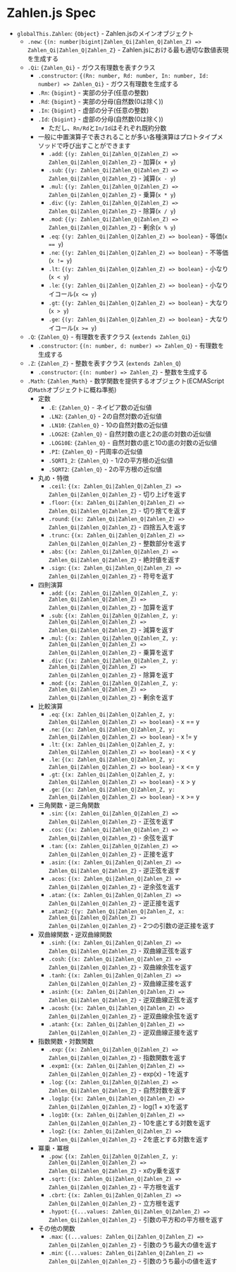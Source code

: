 # Zahlen.js Spec

- `globalThis.Zahlen`: `{Object}` - Zahlen.jsのメインオブジェクト
    - `.new`: `{(n: number|bigint|Zahlen_Qi|Zahlen_Q|Zahlen_Z) => Zahlen_Qi|Zahlen_Q|Zahlen_Z}` - Zahlen.jsにおける最も適切な数値表現を生成する
    - `.Qi`: `{Zahlen_Qi}` - ガウス有理数を表すクラス
        - `.constructor`: `{(Rn: number, Rd: number, In: number, Id: number) => Zahlen_Qi}` - ガウス有理数を生成する
        - `.Rn`: `{bigint}` - 実部の分子(任意の整数)
        - `.Rd`: `{bigint}` - 実部の分母(自然数(0は除く))
        - `.In`: `{bigint}` - 虚部の分子(任意の整数)
        - `.Id`: `{bigint}` - 虚部の分母(自然数(0は除く))
            - ただし、`Rn/Rd`と`In/Id`はそれぞれ既約分数
        - 一般に中置演算子で表されることが多い各種演算はプロトタイプメソッドで呼び出すことができます
            - `.add`: `{(y: Zahlen_Qi|Zahlen_Q|Zahlen_Z) => Zahlen_Qi|Zahlen_Q|Zahlen_Z}` - 加算(`x + y`)
            - `.sub`: `{(y: Zahlen_Qi|Zahlen_Q|Zahlen_Z) => Zahlen_Qi|Zahlen_Q|Zahlen_Z}` - 減算(`x - y`)
            - `.mul`: `{(y: Zahlen_Qi|Zahlen_Q|Zahlen_Z) => Zahlen_Qi|Zahlen_Q|Zahlen_Z}` - 乗算(`x * y`)
            - `.div`: `{(y: Zahlen_Qi|Zahlen_Q|Zahlen_Z) => Zahlen_Qi|Zahlen_Q|Zahlen_Z}` - 除算(`x / y`)
            - `.mod`: `{(y: Zahlen_Qi|Zahlen_Q|Zahlen_Z) => Zahlen_Qi|Zahlen_Q|Zahlen_Z}` - 剰余(`x % y`)
            - `.eq`: `{(y: Zahlen_Qi|Zahlen_Q|Zahlen_Z) => boolean}` - 等価(`x == y`)
            - `.ne`: `{(y: Zahlen_Qi|Zahlen_Q|Zahlen_Z) => boolean}` - 不等価(`x != y`)
            - `.lt`: `{(y: Zahlen_Qi|Zahlen_Q|Zahlen_Z) => boolean}` - 小なり(`x < y`)
            - `.le`: `{(y: Zahlen_Qi|Zahlen_Q|Zahlen_Z) => boolean}` - 小なりイコール(`x <= y`)
            - `.gt`: `{(y: Zahlen_Qi|Zahlen_Q|Zahlen_Z) => boolean}` - 大なり(`x > y`)
            - `.ge`: `{(y: Zahlen_Qi|Zahlen_Q|Zahlen_Z) => boolean}` - 大なりイコール(`x >= y`)
    - `.Q`: `{Zahlen_Q}` - 有理数を表すクラス (`extends Zahlen_Qi`)
        - `.constructor`: `{(n: number, d: number) => Zahlen_Q}` - 有理数を生成する
    - `.Z`: `{Zahlen_Z}` - 整数を表すクラス (`extends Zahlen_Q`)
        - `.constructor`: `{(n: number) => Zahlen_Z}` - 整数を生成する
    - `.Math`: `{Zahlen_Math}` - 数学関数を提供するオブジェクト(ECMAScriptの`Math`オブジェクトに概ね準拠)
        - 定数
            - `.E`: `{Zahlen_Q}` - ネイピア数の近似値
            - `.LN2`: `{Zahlen_Q}` - 2の自然対数の近似値
            - `.LN10`: `{Zahlen_Q}` - 10の自然対数の近似値
            - `.LOG2E`: `{Zahlen_Q}` - 自然対数の底と2の底の対数の近似値
            - `.LOG10E`: `{Zahlen_Q}` - 自然対数の底と10の底の対数の近似値
            - `.PI`: `{Zahlen_Q}` - 円周率の近似値
            - `.SQRT1_2`: `{Zahlen_Q}` - 1/2の平方根の近似値
            - `.SQRT2`: `{Zahlen_Q}` - 2の平方根の近似値
        - 丸め・特徴
            - `.ceil`: `{(x: Zahlen_Qi|Zahlen_Q|Zahlen_Z) => Zahlen_Qi|Zahlen_Q|Zahlen_Z}` - 切り上げを返す
            - `.floor`: `{(x: Zahlen_Qi|Zahlen_Q|Zahlen_Z) => Zahlen_Qi|Zahlen_Q|Zahlen_Z}` - 切り捨てを返す
            - `.round`: `{(x: Zahlen_Qi|Zahlen_Q|Zahlen_Z) => Zahlen_Qi|Zahlen_Q|Zahlen_Z}` - 四捨五入を返す
            - `.trunc`: `{(x: Zahlen_Qi|Zahlen_Q|Zahlen_Z) => Zahlen_Qi|Zahlen_Q|Zahlen_Z}` - 整数部分を返す
            - `.abs`: `{(x: Zahlen_Qi|Zahlen_Q|Zahlen_Z) => Zahlen_Qi|Zahlen_Q|Zahlen_Z}` - 絶対値を返す
            - `.sign`: `{(x: Zahlen_Qi|Zahlen_Q|Zahlen_Z) => Zahlen_Qi|Zahlen_Q|Zahlen_Z}` - 符号を返す
        - 四則演算
            - `.add`: `{(x: Zahlen_Qi|Zahlen_Q|Zahlen_Z, y: Zahlen_Qi|Zahlen_Q|Zahlen_Z) => Zahlen_Qi|Zahlen_Q|Zahlen_Z}` - 加算を返す
            - `.sub`: `{(x: Zahlen_Qi|Zahlen_Q|Zahlen_Z, y: Zahlen_Qi|Zahlen_Q|Zahlen_Z) => Zahlen_Qi|Zahlen_Q|Zahlen_Z}` - 減算を返す
            - `.mul`: `{(x: Zahlen_Qi|Zahlen_Q|Zahlen_Z, y: Zahlen_Qi|Zahlen_Q|Zahlen_Z) => Zahlen_Qi|Zahlen_Q|Zahlen_Z}` - 乗算を返す
            - `.div`: `{(x: Zahlen_Qi|Zahlen_Q|Zahlen_Z, y: Zahlen_Qi|Zahlen_Q|Zahlen_Z) => Zahlen_Qi|Zahlen_Q|Zahlen_Z}` - 除算を返す
            - `.mod`: `{(x: Zahlen_Qi|Zahlen_Q|Zahlen_Z, y: Zahlen_Qi|Zahlen_Q|Zahlen_Z) => Zahlen_Qi|Zahlen_Q|Zahlen_Z}` - 剰余を返す
        - 比較演算
            - `.eq`: `{(x: Zahlen_Qi|Zahlen_Q|Zahlen_Z, y: Zahlen_Qi|Zahlen_Q|Zahlen_Z) => boolean}` - x == y
            - `.ne`: `{(x: Zahlen_Qi|Zahlen_Q|Zahlen_Z, y: Zahlen_Qi|Zahlen_Q|Zahlen_Z) => boolean}` - x != y
            - `.lt`: `{(x: Zahlen_Qi|Zahlen_Q|Zahlen_Z, y: Zahlen_Qi|Zahlen_Q|Zahlen_Z) => boolean}` - x < y
            - `.le`: `{(x: Zahlen_Qi|Zahlen_Q|Zahlen_Z, y: Zahlen_Qi|Zahlen_Q|Zahlen_Z) => boolean}` - x <= y
            - `.gt`: `{(x: Zahlen_Qi|Zahlen_Q|Zahlen_Z, y: Zahlen_Qi|Zahlen_Q|Zahlen_Z) => boolean}` - x > y
            - `.ge`: `{(x: Zahlen_Qi|Zahlen_Q|Zahlen_Z, y: Zahlen_Qi|Zahlen_Q|Zahlen_Z) => boolean}` - x >= y
        - 三角関数・逆三角関数
            - `.sin`: `{(x: Zahlen_Qi|Zahlen_Q|Zahlen_Z) => Zahlen_Qi|Zahlen_Q|Zahlen_Z}` - 正弦を返す
            - `.cos`: `{(x: Zahlen_Qi|Zahlen_Q|Zahlen_Z) => Zahlen_Qi|Zahlen_Q|Zahlen_Z}` - 余弦を返す
            - `.tan`: `{(x: Zahlen_Qi|Zahlen_Q|Zahlen_Z) => Zahlen_Qi|Zahlen_Q|Zahlen_Z}` - 正接を返す
            - `.asin`: `{(x: Zahlen_Qi|Zahlen_Q|Zahlen_Z) => Zahlen_Qi|Zahlen_Q|Zahlen_Z}` - 逆正弦を返す
            - `.acos`: `{(x: Zahlen_Qi|Zahlen_Q|Zahlen_Z) => Zahlen_Qi|Zahlen_Q|Zahlen_Z}` - 逆余弦を返す
            - `.atan`: `{(x: Zahlen_Qi|Zahlen_Q|Zahlen_Z) => Zahlen_Qi|Zahlen_Q|Zahlen_Z}` - 逆正接を返す
            - `.atan2`: `{(y: Zahlen_Qi|Zahlen_Q|Zahlen_Z, x: Zahlen_Qi|Zahlen_Q|Zahlen_Z) => Zahlen_Qi|Zahlen_Q|Zahlen_Z}` - 2つの引数の逆正接を返す
        - 双曲線関数・逆双曲線関数
            - `.sinh`: `{(x: Zahlen_Qi|Zahlen_Q|Zahlen_Z) => Zahlen_Qi|Zahlen_Q|Zahlen_Z}` - 双曲線正弦を返す
            - `.cosh`: `{(x: Zahlen_Qi|Zahlen_Q|Zahlen_Z) => Zahlen_Qi|Zahlen_Q|Zahlen_Z}` - 双曲線余弦を返す
            - `.tanh`: `{(x: Zahlen_Qi|Zahlen_Q|Zahlen_Z) => Zahlen_Qi|Zahlen_Q|Zahlen_Z}` - 双曲線正接を返す
            - `.asinh`: `{(x: Zahlen_Qi|Zahlen_Q|Zahlen_Z) => Zahlen_Qi|Zahlen_Q|Zahlen_Z}` - 逆双曲線正弦を返す
            - `.acosh`: `{(x: Zahlen_Qi|Zahlen_Q|Zahlen_Z) => Zahlen_Qi|Zahlen_Q|Zahlen_Z}` - 逆双曲線余弦を返す
            - `.atanh`: `{(x: Zahlen_Qi|Zahlen_Q|Zahlen_Z) => Zahlen_Qi|Zahlen_Q|Zahlen_Z}` - 逆双曲線正接を返す
        - 指数関数・対数関数
            - `.exp`: `{(x: Zahlen_Qi|Zahlen_Q|Zahlen_Z) => Zahlen_Qi|Zahlen_Q|Zahlen_Z}` - 指数関数を返す
            - `.expm1`: `{(x: Zahlen_Qi|Zahlen_Q|Zahlen_Z) => Zahlen_Qi|Zahlen_Q|Zahlen_Z}` - exp(x) - 1を返す
            - `.log`: `{(x: Zahlen_Qi|Zahlen_Q|Zahlen_Z) => Zahlen_Qi|Zahlen_Q|Zahlen_Z}` - 自然対数を返す
            - `.log1p`: `{(x: Zahlen_Qi|Zahlen_Q|Zahlen_Z) => Zahlen_Qi|Zahlen_Q|Zahlen_Z}` - log(1 + x)を返す
            - `.log10`: `{(x: Zahlen_Qi|Zahlen_Q|Zahlen_Z) => Zahlen_Qi|Zahlen_Q|Zahlen_Z}` - 10を底とする対数を返す
            - `.log2`: `{(x: Zahlen_Qi|Zahlen_Q|Zahlen_Z) => Zahlen_Qi|Zahlen_Q|Zahlen_Z}` - 2を底とする対数を返す
        - 冪乗・冪根
            - `.pow`: `{(x: Zahlen_Qi|Zahlen_Q|Zahlen_Z, y: Zahlen_Qi|Zahlen_Q|Zahlen_Z) => Zahlen_Qi|Zahlen_Q|Zahlen_Z}` - xのy乗を返す
            - `.sqrt`: `{(x: Zahlen_Qi|Zahlen_Q|Zahlen_Z) => Zahlen_Qi|Zahlen_Q|Zahlen_Z}` - 平方根を返す
            - `.cbrt`: `{(x: Zahlen_Qi|Zahlen_Q|Zahlen_Z) => Zahlen_Qi|Zahlen_Q|Zahlen_Z}` - 立方根を返す
            - `.hypot`: `{(...values: Zahlen_Qi|Zahlen_Q|Zahlen_Z) => Zahlen_Qi|Zahlen_Q|Zahlen_Z}` - 引数の平方和の平方根を返す
        - その他の関数
            - `.max`: `{(...values: Zahlen_Qi|Zahlen_Q|Zahlen_Z) => Zahlen_Qi|Zahlen_Q|Zahlen_Z}` - 引数のうち最大の値を返す
            - `.min`: `{(...values: Zahlen_Qi|Zahlen_Q|Zahlen_Z) => Zahlen_Qi|Zahlen_Q|Zahlen_Z}` - 引数のうち最小の値を返す
